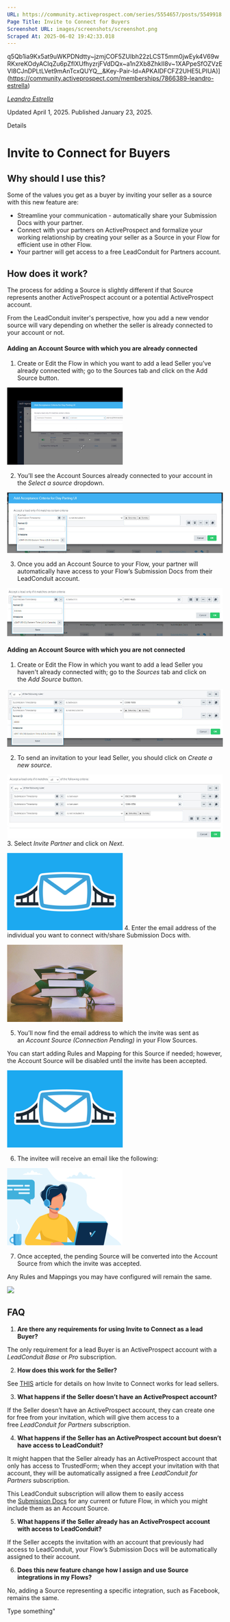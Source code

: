 ```yaml
---
URL: https://community.activeprospect.com/series/5554657/posts/5549918
Page Title: Invite to Connect for Buyers
Screenshot URL: images/screenshots/screenshot.png
Scraped At: 2025-06-02 19:42:33.018
---
```

q5Qb1ia9Kx5at9uWKPDNdtty~jzmjCOF5ZUIbh22zLCST5mm0jwEyk4V69wRKxreKOdyACIqZu6pZflXUfhyzrjFVdDQx~a1n2Xb8ZhkII8v~1XAPpeSfOZVzEVl8CJnDPLtLVet9mAnTcxQUYQ__&Key-Pair-Id=APKAIDFCFZ2UHE5LPIUA)](https://community.activeprospect.com/memberships/7866389-leandro-estrella)

[_Leandro Estrella_](https://community.activeprospect.com/memberships/7866389-leandro-estrella)

Updated April 1, 2025. Published January 23, 2025.

Details

# Invite to Connect for Buyers

## Why should I use this?

Some of the values you get as a buyer by inviting your seller as a source with this new feature are:

- Streamline your communication - automatically share your Submission Docs with your partner.
- Connect with your partners on ActiveProspect and formalize your working relationship by creating your seller as a Source in your Flow for efficient use in other Flow.
- Your partner will get access to a free LeadConduit for Partners account.

## How does it work?

The process for adding a Source is slightly different if that Source represents another ActiveProspect account or a potential ActiveProspect account.

From the LeadConduit inviter's perspective, how you add a new vendor source will vary depending on whether the seller is already connected to your account or not.

#### Adding an Account Source with which you are already connected

1. Create or Edit the Flow in which you want to add a lead Seller you’ve already connected with; go to the Sources tab and click on the Add Source button.



![](images/image-1.png)

2. You’ll see the Account Sources already connected to your account in the _Select a source_ dropdown.



![](images/image-2.png)

3. Once you add an Account Source to your Flow, your partner will automatically have access to your Flow’s Submission Docs from their LeadConduit account.



![](images/image-3.png)


#### Adding an Account Source with which you are not connected

1. Create or Edit the Flow in which you want to add a lead Seller you haven't already connected with; go to the _Sources_ tab and click on the _Add Source_ button.



![](images/image-4.png)

2. To send an invitation to your lead Seller, you should click on _Create a new source_.



_![](images/image-5.png)_
3. Select _Invite Partner_ and click on _Next_.



_![](images/image-6.png)_
4. Enter the email address of the individual you want to connect with/share Submission Docs with.



![](images/image-7.png)

5. You’ll now find the email address to which the invite was sent as an _Account Source (Connection Pending)_ in your Flow Sources.



You can start adding Rules and Mapping for this Source if needed; however, the Account Source will be disabled until the invite has been accepted.



![](images/image-8.png)

6. The invitee will receive an email like the following:



![](images/image-9.png)

7. Once accepted, the pending Source will be converted into the Account Source from which the invite was accepted.



Any Rules and Mappings you may have configured will remain the same.



![](images/image-10.png)


## FAQ

1. **Are there any requirements for using Invite to Connect as a lead Buyer?**



The only requirement for a lead Buyer is an ActiveProspect account with a _LeadConduit Base_ or _Pro_ subscription.

2. **How does this work for the Seller?**



See [THIS](https://community.activeprospect.com/series/5554657/posts/5554684) article for details on how Invite to Connect works for lead sellers.

3. **What happens if the Seller doesn’t have an ActiveProspect account?**



If the Seller doesn’t have an ActiveProspect account, they can create one for free from your invitation, which will give them access to a free _LeadConduit for Partners_ subscription.

4. **What happens if the Seller has an ActiveProspect account but doesn’t have access to LeadConduit?**



It might happen that the Seller already has an ActiveProspect account that only has access to TrustedForm; when they accept your invitation with that account, they will be automatically assigned a free _LeadConduit for Partners_ subscription.

This LeadConduit subscription will allow them to easily access the [Submission Docs](https://app.leadconduit.com/submissiondocs) for any current or future Flow, in which you might include them as an Account Source.

5. **What happens if the Seller already has an ActiveProspect account with access to LeadConduit?**



If the Seller accepts the invitation with an account that previously had access to LeadConduit, your Flow’s Submission Docs will be automatically assigned to their account.

6. **Does this new feature change how I assign and use Source integrations in my Flows?**



No, adding a Source representing a specific integration, such as Facebook, remains the same.

Type something"
